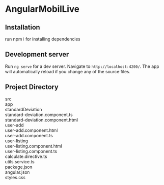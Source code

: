 # AngularMobilLive

## Installation

run npm i for installing dependencies


## Development server

Run `ng serve` for a dev server. Navigate to `http://localhost:4200/`. The app will automatically reload if you change any of the source files.


## Project Directory

src  
  app  
    standardDeviation  
      standard-deviation.component.ts  
      standard-deviation.component.html  
    user-add  
      user-add.component.html  
      user-add.component.ts  
    user-listing  
      user-listing.component.html  
      user-listing.component.ts  
    calculate.directive.ts  
    utils.service.ts  
package.json  
angular.json  
styles.css  
    
    
